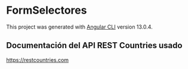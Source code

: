 # FormSelectores

This project was generated with [Angular CLI](https://github.com/angular/angular-cli) version 13.0.4.

## Documentación del API REST Countries usado
https://restcountries.com